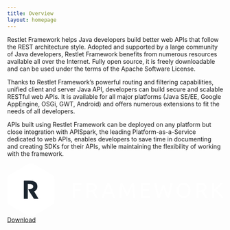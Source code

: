 ```yaml
---
title: Overview
layout: homepage
---
```

Restlet Framework helps Java developers build better web APIs that follow the REST architecture style. Adopted and supported by a large community of Java developers, Restlet Framework benefits from numerous resources available all over the Internet. Fully open source, it is freely downloadable and can be used under the terms of the Apache Software License.

Thanks to Restlet Framework’s powerful routing and filtering capabilities, unified client and server Java API, developers can build secure and scalable RESTful web APIs. It is available for all major platforms (Java SE/EE, Google AppEngine, OSGi, GWT, Android) and offers numerous extensions to fit the needs of all developers.

APIs built using Restlet Framework can be deployed on any platform but close integration with APISpark, the leading Platform-as-a-Service dedicated to web APIs, enables developers to save time in documenting and creating SDKs for their APIs, while maintaining the flexibility of working with the framework.

<div class="m-cta cta-darkblue">
    <svg xmlns="http://www.w3.org/2000/svg" id="elements" width="1040.95" height="255.89" viewBox="0 0 1040.95 255.89" class="svg replaced-svg">
        <title>restlet_icons_screen</title>
        <g>
            <path d="M13.62,54.2L100.73,3.58a26.45,26.45,0,0,1,26.57,0l87.2,50.62A27,27,0,0,1,228,77.32V178.57a27,27,0,0,1-13.46,23.12l-87,50.62a26.38,26.38,0,0,1-26.53,0L13.65,201.69A27.13,27.13,0,0,1,0,178.57V77.32A27.11,27.11,0,0,1,13.62,54.2Z" fill="#fff"></path>
            <path d="M132.71,170.76a6.16,6.16,0,0,1,.73.24h17c-1.5-4-19.69-33.31-21.43-35.47a27.66,27.66,0,0,0,12-9c2.78-3.78,4.17-8.75,4.17-14.82,0-9.72-3.45-17-10.34-21.64S118.08,83,105.12,83H82.6c-1.8,0-2.6,1.15-2.6,2.89V171H99V139h0.27L99,123.62V99.82c1-.08,5.7,0,7.11,0,6.23,0,11,.89,14.21,2.68s4.83,4.8,4.83,9c0,4.4-1.56,7.71-4.72,9.54S112.06,124,104.75,124h-0.27c-2.85,0-3.8,1.22-2.64,4l7,11.21c1.42,1.7,13.71,21.39,18.29,28.91A6.86,6.86,0,0,0,132.71,170.76Z" fill="#1b252f"></path>
        </g>
        <g>
            <path d="M315.51,165.4V95.15h42.38v8.41H325.34v21.19h28.89v8.31H325.34V165.4h-9.83Z" fill="#fff"></path>
            <path d="M417,136q1.62,2,4.11,5.32t5.12,7.3q2.63,4,5.22,8.36a85.38,85.38,0,0,1,4.41,8.41H425.1q-2-3.85-4.41-7.81T415.87,150q-2.43-3.6-4.82-6.74t-4.31-5.47c-0.88.07-1.77,0.1-2.69,0.1H392.45V165.4h-9.83V96.16a55.66,55.66,0,0,1,9.28-1.37q5.12-.36,9.38-0.35,14.8,0,22.56,5.58t7.76,16.62a19.47,19.47,0,0,1-3.7,12A21.84,21.84,0,0,1,417,136Zm-14.9-32.95q-6.29,0-9.63.3v26.46h7a73.94,73.94,0,0,0,9.12-.51,20.64,20.64,0,0,0,6.84-1.93,10.29,10.29,0,0,0,4.31-4,13.43,13.43,0,0,0,1.52-6.84,13,13,0,0,0-1.52-6.59,11.26,11.26,0,0,0-4.11-4.16,17.92,17.92,0,0,0-6.08-2.13A43.4,43.4,0,0,0,402.08,103.06Z" fill="#fff"></path>
            <path d="M508.83,165.4q-1.73-4.56-3.24-9t-3.14-9H470.61l-6.39,17.94H454q4.06-11.15,7.6-20.63t6.94-18q3.4-8.52,6.74-16.27t7-15.36h9q3.65,7.6,7,15.36T505,126.78q3.4,8.52,6.95,18t7.6,20.63H508.83Zm-9.23-26.05q-3.25-8.82-6.44-17.08t-6.64-15.87q-3.55,7.6-6.74,15.87t-6.34,17.08h26.16Z" fill="#fff"></path>
            <path d="M573.31,155.67q-1-2.43-2.69-6.18t-3.6-8.11q-1.93-4.36-4.11-9t-4.11-8.72q-1.93-4.11-3.6-7.35t-2.69-5q-1.12,12-1.82,25.9t-1.22,28.13h-9.63q0.4-9.12.91-18.4t1.17-18.25q0.66-9,1.42-17.49T545,95.15h8.62q2.74,4.46,5.88,10.54t6.29,12.72q3.14,6.64,6.08,13.28t5.37,12.11l5.37-12.11q2.94-6.64,6.08-13.28T595,105.69q3.14-6.08,5.88-10.54h8.62q3.44,34,5.17,70.25H605q-0.51-14.19-1.22-28.13T602,111.37q-1,1.72-2.69,5t-3.6,7.35l-4.11,8.72q-2.18,4.62-4.11,9t-3.6,8.11q-1.67,3.75-2.69,6.18h-7.91Z" fill="#fff"></path>
            <path d="M642.75,165.4V95.15h42.88v8.41h-33v20.88H682v8.21h-29.4V157h35.58v8.41H642.75Z" fill="#fff"></path>
            <path d="M751.72,117.75q-4.26,13.59-8.62,25.14t-8.72,22.5h-9.83q-5.38-15.51-9.48-32.75t-7.65-37.51h10.34q1.42,7.91,2.94,15.81t3.14,15.36q1.62,7.45,3.24,14.25t3.35,12.57q4.05-10.64,8.62-23.37t8.52-26.31h8.51q4,13.58,8.62,26.31t8.72,23.37q1.62-5.68,3.24-12.47t3.19-14.24q1.57-7.45,3.09-15.41t2.94-15.87h10q-3.65,20.28-7.76,37.51t-9.38,32.75H769q-4.46-10.95-8.72-22.5T751.72,117.75Z" fill="#fff"></path>
            <path d="M815.69,130.23a43.63,43.63,0,0,1,2.69-15.92,32.91,32.91,0,0,1,7.3-11.5,30.23,30.23,0,0,1,10.74-6.95,36.39,36.39,0,0,1,13-2.33,35.3,35.3,0,0,1,12.82,2.33,29.93,29.93,0,0,1,10.59,6.95,33.3,33.3,0,0,1,7.25,11.5,43.63,43.63,0,0,1,2.69,15.92,43.6,43.6,0,0,1-2.69,15.92,33.25,33.25,0,0,1-7.25,11.5,29.9,29.9,0,0,1-10.59,6.95,35.3,35.3,0,0,1-12.82,2.33,36.39,36.39,0,0,1-13-2.33,30.19,30.19,0,0,1-10.74-6.95,32.86,32.86,0,0,1-7.3-11.5A43.6,43.6,0,0,1,815.69,130.23Zm10.34,0a38.93,38.93,0,0,0,1.62,11.61,26,26,0,0,0,4.61,8.87,20.16,20.16,0,0,0,7.3,5.62,22.93,22.93,0,0,0,9.68,2,22.6,22.6,0,0,0,9.63-2,20.3,20.3,0,0,0,7.25-5.62,26,26,0,0,0,4.61-8.87,42.32,42.32,0,0,0,0-23.22,26,26,0,0,0-4.61-8.87,20.33,20.33,0,0,0-7.25-5.62,22.6,22.6,0,0,0-9.63-2,22.93,22.93,0,0,0-9.68,2,20.19,20.19,0,0,0-7.3,5.62,26,26,0,0,0-4.61,8.87A38.94,38.94,0,0,0,826,130.23Z" fill="#fff"></path>
            <path d="M944.44,136q1.62,2,4.11,5.32t5.12,7.3q2.63,4,5.22,8.36a85.38,85.38,0,0,1,4.41,8.41H952.55q-2-3.85-4.41-7.81T943.32,150q-2.43-3.6-4.82-6.74t-4.31-5.47c-0.88.07-1.77,0.1-2.69,0.1H919.9V165.4h-9.83V96.16a55.66,55.66,0,0,1,9.28-1.37q5.12-.36,9.38-0.35,14.8,0,22.56,5.58T959,116.64a19.47,19.47,0,0,1-3.7,12A21.84,21.84,0,0,1,944.44,136Zm-14.9-32.95q-6.29,0-9.63.3v26.46h7a73.94,73.94,0,0,0,9.12-.51,20.64,20.64,0,0,0,6.84-1.93,10.29,10.29,0,0,0,4.31-4,13.43,13.43,0,0,0,1.52-6.84,13,13,0,0,0-1.52-6.59,11.26,11.26,0,0,0-4.11-4.16,17.92,17.92,0,0,0-6.08-2.13A43.4,43.4,0,0,0,929.54,103.06Z" fill="#fff"></path>
            <path d="M1038.51,95.15q-3.14,3.45-7.1,7.65t-8.26,8.62q-4.31,4.41-8.57,8.67t-8,7.91a90.83,90.83,0,0,1,9.23,7.5q4.87,4.46,9.53,9.53t8.77,10.34a87.29,87.29,0,0,1,6.84,10h-11.56a99.32,99.32,0,0,0-7-9.58q-4-4.81-8.36-9.23t-8.92-8.16a78.91,78.91,0,0,0-8.77-6.39V165.4h-9.83V95.15h9.83v31q3.55-3.35,7.81-7.55t8.41-8.46q4.15-4.26,7.85-8.16t6.24-6.84h11.86Z" fill="#fff"></path>
        </g>
    </svg>
    <a href="/open-source/downloads/current/" class="m-button m-button-border">Download</a>
</div>
